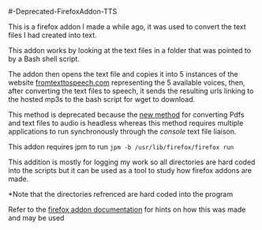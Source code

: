 #-Deprecated-FirefoxAddon-TTS

This is a firefox addon I made a while ago, it was used to convert the text files I had created into text.

This addon works by looking at the text files in a folder that was pointed to by a Bash shell script.

The addon then opens the text file and copies it into 5 instances of the website [fromtexttospeech.com](www.fromtexttospeech.com) representing the 5 available voices, then, after converting the text files to speech, it sends the resulting urls linking to the hosted mp3s to the bash script for wget to download.

This method is deprecated because the [new method](https://github.com/KhalfaniWadlington/Convert-Book-or-PDF-To-Audio) for converting Pdfs and text files to audio is headless whereas this method requires multiple applications to run synchronously through the *console* text file liaison.

This addon requires jpm to run ```jpm -b /usr/lib/firefox/firefox run ```

This addition is mostly for logging my work so all directories are hard coded into the scripts but it can be used as a tool to study how firefox addons are made.

*Note that the directories refrenced are hard coded into the program

Refer to the [firefox addon documentation](https://developer.mozilla.org/en-US/Add-ons/SDK) for hints on how this was made and may be used
